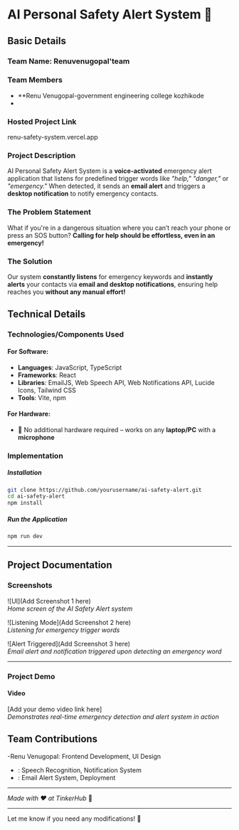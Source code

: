 # **AI Personal Safety Alert System** 🎯  

## **Basic Details**  

### **Team Name**: **Renuvenugopal'team**  

### **Team Members**  
- **Renu Venugopal-government engineering college kozhikode 
-  

### **Hosted Project Link**  
 renu-safety-system.vercel.app

### **Project Description**  
AI Personal Safety Alert System is a **voice-activated** emergency alert application that listens for predefined trigger words like _"help," "danger,"_ or _"emergency."_ When detected, it sends an **email alert** and triggers a **desktop notification** to notify emergency contacts.  

### **The Problem Statement**  
What if you're in a dangerous situation where you can’t reach your phone or press an SOS button? **Calling for help should be effortless, even in an emergency!**  

### **The Solution**  
Our system **constantly listens** for emergency keywords and **instantly alerts** your contacts via **email and desktop notifications**, ensuring help reaches you **without any manual effort!**  

## **Technical Details**  

### **Technologies/Components Used**  

#### **For Software:**  
- **Languages**: JavaScript, TypeScript  
- **Frameworks**: React  
- **Libraries**: EmailJS, Web Speech API, Web Notifications API, Lucide Icons, Tailwind CSS  
- **Tools**: Vite, npm  

#### **For Hardware:**  
- 🚫 No additional hardware required – works on any **laptop/PC** with a **microphone**  

### **Implementation**  
 

##### **Installation**  
```bash
git clone https://github.com/yourusername/ai-safety-alert.git  
cd ai-safety-alert  
npm install  
```

##### **Run the Application**  
```bash
npm run dev
```

---

## **Project Documentation**  

### **Screenshots**  
![UI](Add Screenshot 1 here)  
*Home screen of the AI Safety Alert system*  

![Listening Mode](Add Screenshot 2 here)  
*Listening for emergency trigger words*  

![Alert Triggered](Add Screenshot 3 here)  
*Email alert and notification triggered upon detecting an emergency word*  

---

### **Project Demo**  

#### **Video**  
[Add your demo video link here]  
*Demonstrates real-time emergency detection and alert system in action*  



## **Team Contributions**  
-Renu Venugopal: Frontend Development, UI Design  
- : Speech Recognition, Notification System  
- : Email Alert System, Deployment  

---

_Made with ❤️ at TinkerHub_ 🚀  

---

Let me know if you need any modifications! 🚀
